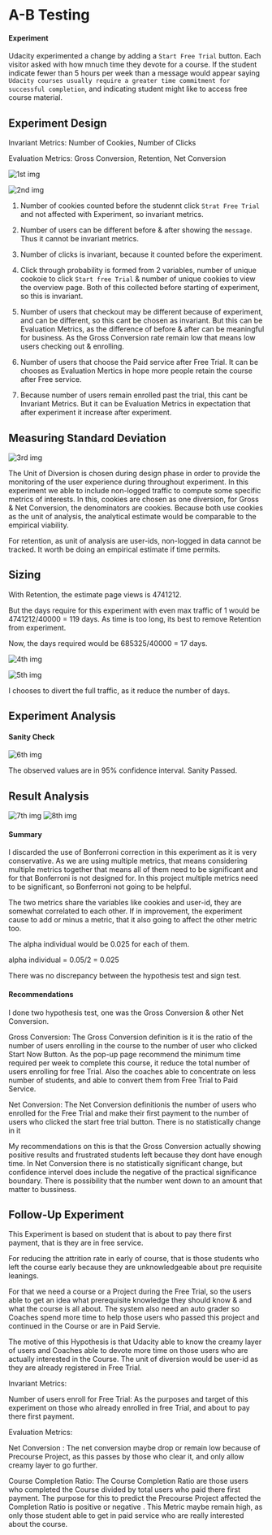 # A-B Testing

#### Experiment

Udacity experimented a change by adding a `Start Free Trial` button. Each visitor asked with how mnuch time they devote for a course. If the student indicate fewer than 5 hours per week than a message would appear saying `Udacity courses usually require a
greater time commitment for successful completion`, and indicating student might like to access free course material. 

## Experiment Design

Invariant Metrics: Number of Cookies, Number of Clicks

Evaluation Metrics: Gross Conversion, Retention, Net Conversion

![1st img](https://raw.githubusercontent.com/kakush30/Project-7-AB-Test/master/img/Untitled1.png)

![2nd img](https://raw.githubusercontent.com/kakush30/Project-7-AB-Test/master/img/Untitled2.png)

1) Number of cookies counted before the studennt click `Strat Free Trial` and not affected with Experiment, so invariant metrics.

2) Number of users can be different before & after showing the `message`. Thus it cannot be invariant metrics. 

3) Number of clicks is invariant, because it counted before the experiment. 

4) Click through probability is formed from 2 variables, number of unique cookoie to click `Start free Trial` & number of unique cookies to view the overview page. Both of this collected before starting of experiment, so this is invariant. 

5) Number of users that checkout may be different because of experiment, and can be different, so this cant be  chosen as invariant. But this can be Evaluation Metrics, as the difference of before & after can be meaningful for business. As the Gross Conversion rate remain low that means low users checking out & enrolling. 

6) Number of users that choose the Paid service after Free Trial. It can be chooses as Evaluation Mertics in hope more people retain the course after Free service.

7) Because number of users remain enrolled past the trial, this cant be Invariant Metrics. But it can be Evaluation Metrics in expectation that after experiment it increase after experiment.

## Measuring Standard Deviation 

![3rd img](https://raw.githubusercontent.com/kakush30/Project-7-AB-Test/master/img/Untitled3.png)

The Unit of Diversion is chosen during design phase in order to provide the monitoring of the user experience during throughout experiment. In this experiment we able to include non-logged traffic to compute some specific metrics of interests. In this, cookies are chosen as one diversion, for Gross & Net Conversion, the denominators are cookies. Because both use cookies as the unit of analysis, the analytical estimate would be comparable to the empirical viability. 

For retention, as unit of analysis are user-ids, non-logged in data cannot be tracked. It worth be doing an empirical estimate if time permits. 

## Sizing

With Retention, the estimate page views is 4741212.

But the days require for this experiment with even max traffic of 1 would be 4741212/40000 = 119 days. As time is too long, its best to remove Retention from experiment. 

Now, the days required would be 685325/40000 = 17 days.

![4th img](https://raw.githubusercontent.com/kakush30/Project-7-AB-Test/master/img/Untitled4.png)

![5th img](https://raw.githubusercontent.com/kakush30/Project-7-AB-Test/master/img/Untitled5.png)

I chooses to divert the full traffic, as it reduce the number of days.

## Experiment Analysis

#### Sanity Check

![6th img](https://raw.githubusercontent.com/kakush30/Project-7-AB-Test/master/img/Untitled6.png)

The observed values are in 95% confidence interval. Sanity Passed. 

## Result Analysis

![7th img](https://raw.githubusercontent.com/kakush30/Project-7-AB-Test/master/img/Untitled7.png)
![8th img](https://raw.githubusercontent.com/kakush30/Project-7-AB-Test/master/img/Untitled8.png)

#### Summary 

I discarded the use of Bonferroni correction in this experiment as it is very conservative. As we are using multiple metrics, that means considering multiple metrics together that means all of them need to be significant and for that Bonferroni is not designed for. In this project multiple metrics need to be significant, so Bonferroni not going to be helpful.

The two metrics share the variables like cookies and user-id, they are somewhat correlated to each other. If in improvement, the experiment cause to add or minus a metric, that it also going to affect the other metric too. 

The alpha individual would be 0.025 for each of them. 

alpha individual = 0.05/2 = 0.025

There was no discrepancy between the hypothesis test and sign test. 

#### Recommendations

I done two hypothesis test, one was the Gross Conversion & other Net Conversion. 

Gross Conversion: The Gross Conversion definition is it is the ratio of the number of users enrolling in the course to the number of user who clicked Start Now Button. As the pop-up page recommend the minimum time required per week to complete this course, it reduce the total number of users enrolling for free Trial. Also the coaches able to concentrate on less number of students, and able to convert them from Free Trial to Paid Service. 

Net Conversion: The Net Conversion definitionis the number of users who enrolled for the Free Trial and make their first payment to the number of users who clicked the start free trial button. There is no statistically change in it 

My recommendations on this is that the Gross Conversion actually showing positive results and frustrated students left because they dont have enough time. In Net Conversion there is no statistically significant change, but confidence intervel does include the negative of the practical significance boundary. There is possibility that the number went down to an amount that matter to bussiness.                 

## Follow-Up Experiment

This Experiment is based on student that is about to pay there first payment, that is they are in free service. 

For reducing the attrition rate in early of course, that is those students who left the course early because they are unknowledgeable about pre requisite leanings.

For that we need a course or a Project during the Free Trial, so the users able to get an idea what prerequisite knowledge they should know & and what the course is all about. 
The system also need an auto grader so Coaches spend more time to help those users who passed this project and continued in the Course or are in Paid Servie. 

The motive of this Hypothesis is that Udacity able to know the creamy layer of users and Coaches able to devote more time on those users who are actually interested in the Course. 
The unit of diversion would be user-id as they are already registered in Free Trial. 

Invariant Metrics: 

Number of users enroll for Free Trial: As the purposes and target of this experiment on those who already enrolled in free Trial, and about to pay there first payment.

Evaluation Metrics: 

Net Conversion : The net conversion maybe drop or remain low because of Precourse Project, as this passes by those who clear it, and only allow creamy layer to go further.

Course Completion Ratio: The Course Completion Ratio are those users who completed the Course divided by total users who paid there first payment. The purpose for this to predict the Precourse Project affected the Completion Ratio is positive or negative . This Metric maybe remain high, as only those student able to get in paid service who are really interested about the course.
